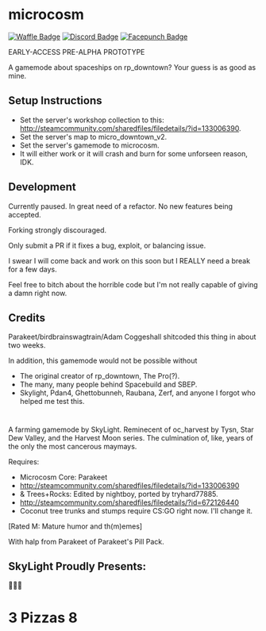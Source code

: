 # microcosm
[![Waffle Badge](https://badge.waffle.io/birdbrainswagtrain/microcosm.png?label=ready&title=Ready)](https://waffle.io/birdbrainswagtrain/microcosm)
[![Discord Badge](https://img.shields.io/badge/Developer_Discord-Join-blue.svg)](https://discord.gg/Gzg3Wjx)
[![Facepunch Badge](https://img.shields.io/badge/Facepunch_Thread-Discuss-red.svg)](https://facepunch.com/showthread.php?t=1547623)

EARLY-ACCESS PRE-ALPHA PROTOTYPE

A gamemode about spaceships on rp_downtown? Your guess is as good as mine.

## Setup Instructions
- Set the server's workshop collection to this: http://steamcommunity.com/sharedfiles/filedetails/?id=133006390.
- Set the server's map to micro_downtown_v2.
- Set the server's gamemode to microcosm.
- It will either work or it will crash and burn for some unforseen reason, IDK.

## Development

Currently paused. In great need of a refactor. No new features being accepted.

Forking strongly discouraged.

Only submit a PR if it fixes a bug, exploit, or balancing issue.

I swear I will come back and work on this soon but I REALLY need a break for a few days.

Feel free to bitch about the horrible code but I'm not really capable of giving a damn right now.

## Credits
Parakeet/birdbrainswagtrain/Adam Coggeshall shitcoded this thing in about two weeks.

In addition, this gamemode would not be possible without
- The original creator of rp_downtown, The Pro(?).
- The many, many people behind Spacebuild and SBEP.
- Skylight, Pdan4, Ghettobunneh, Raubana, Zerf, and anyone I forgot who helped me test this.




#

A farming gamemode by SkyLight.
Reminecent of oc_harvest by Tysn, Star Dew Valley, and the Harvest Moon series.
The culmination of, like, years of the only the most cancerous maymays.

Requires:   
- Microcosm Core: Parakeet
- http://steamcommunity.com/sharedfiles/filedetails/?id=133006390
- & Trees+Rocks: Edited by nightboy, ported by tryhard77885.
- http://steamcommunity.com/sharedfiles/filedetails/?id=672126440
- Coconut tree trunks and stumps require CS:GO right now. I'll change it.

[Rated M: Mature humor and th(m)emes]

With halp from Parakeet of Parakeet's Pill Pack.

## SkyLight Proudly Presents:

🍕🍕🍕
# 3 Pizzas 8